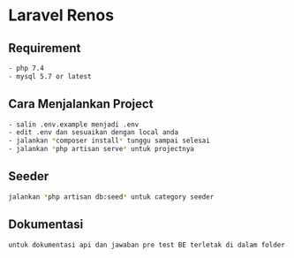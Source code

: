 # Laravel Renos

## Requirement
```bash
- php 7.4
- mysql 5.7 or latest
```

## Cara Menjalankan Project
```bash
- salin .env.example menjadi .env
- edit .env dan sesuaikan dengan local anda
- jalankan *composer install* tunggu sampai selesai
- jalankan *php artisan serve* untuk projectnya 
```

## Seeder
```bash
jalankan *php artisan db:seed* untuk category seeder 
```

## Dokumentasi
```bash
untuk dokumentasi api dan jawaban pre test BE terletak di dalam folder document di root projectnya
```